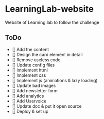 # LearningLab-website
Website of Learning lab to follow the challenge

## ToDo
- [] Add the content
- [] Design the card element in detail
- [] Remove useless code
- [] Update config files
- [] Implement html
- [] Implement css
- [] Implement js (animations & lazy loading)
- [] Update bad images
- [] Add newsletter form
- [] Add analytics
- [] Add Uservoice
- [] Update doc & put it open source
- [] Deploy & set up
